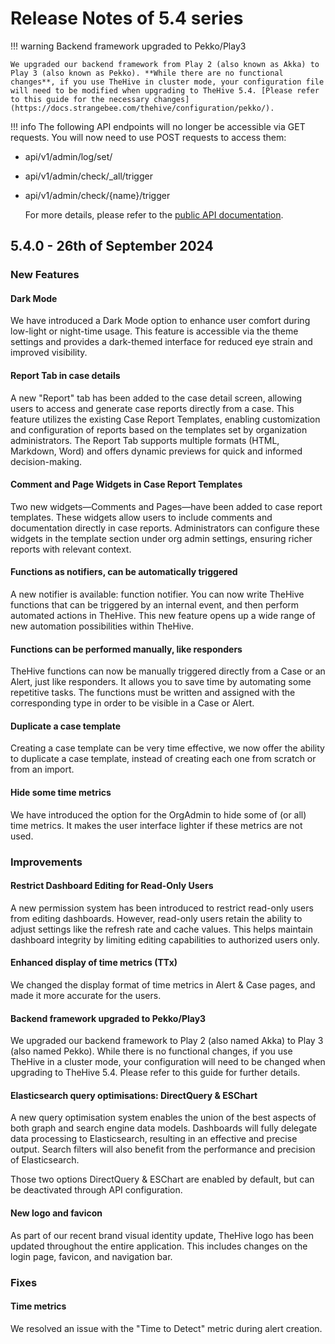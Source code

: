 # Release Notes of 5.4 series

!!! warning
    Backend framework upgraded to Pekko/Play3

    We upgraded our backend framework from Play 2 (also known as Akka) to Play 3 (also known as Pekko). **While there are no functional changes**, if you use TheHive in cluster mode, your configuration file will need to be modified when upgrading to TheHive 5.4. [Please refer to this guide for the necessary changes](https://docs.strangebee.com/thehive/configuration/pekko/).

!!! info
    The following API endpoints will no longer be accessible via GET requests. You will now need to use POST requests to access them:
 - api/v1/admin/log/set/
 - api/v1/admin/check/_all/trigger
 - api/v1/admin/check/{name}/trigger

    For more details, please refer to the [public API documentation](https://docs.strangebee.com/thehive/api-docs/).

## 5.4.0 - 26th of September 2024
### New Features

#### Dark Mode

We have introduced a Dark Mode option to enhance user comfort during low-light or night-time usage. This feature is accessible via the theme settings and provides a dark-themed interface for reduced eye strain and improved visibility.

#### Report Tab in case details

A new "Report" tab has been added to the case detail screen, allowing users to access and generate case reports directly from a case. This feature utilizes the existing Case Report Templates, enabling customization and configuration of reports based on the templates set by organization administrators. The Report Tab supports multiple formats (HTML, Markdown, Word) and offers dynamic previews for quick and informed decision-making.

#### Comment and Page Widgets in Case Report Templates

Two new widgets—Comments and Pages—have been added to case report templates. These widgets allow users to include comments and documentation directly in case reports. Administrators can configure these widgets in the template section under org admin settings, ensuring richer reports with relevant context.

#### Functions as notifiers, can be automatically triggered

A new notifier is available: function notifier. You can now write TheHive functions that can be triggered by an internal event, and then perform automated actions in TheHive. This new feature opens up a wide range of new automation possibilities within TheHive.

#### Functions can be performed manually, like responders

TheHive functions can now be manually triggered directly from a Case or an Alert, just like responders. It allows you to save time by  automating some repetitive tasks. The functions must be written and assigned with the corresponding type in order to be visible in a Case or Alert.

#### Duplicate a case template

Creating a case template can be very time effective, we now offer  the ability to duplicate a case template, instead of creating each one from scratch or from an import.

#### Hide some time metrics

We have introduced the option for the OrgAdmin to hide some of (or all) time metrics. It makes the user interface lighter if these metrics are not used.

### Improvements

#### Restrict Dashboard Editing for Read-Only Users

A new permission system has been introduced to restrict read-only users from editing dashboards. However, read-only users retain the ability to adjust settings like the refresh rate and cache values. This helps maintain dashboard integrity by limiting editing capabilities to authorized users only.

#### Enhanced display of time metrics (TTx)

We changed the display format of time metrics in Alert & Case pages, and made it more accurate for the users.

#### Backend framework upgraded to Pekko/Play3

We upgraded our backend framework to Play 2 (also named Akka) to Play 3 (also named Pekko). While there is no functional changes,  if you use TheHive in a cluster mode, your configuration will need to be changed when upgrading to TheHive 5.4. Please refer to this guide for further details.

#### Elasticsearch query optimisations: DirectQuery & ESChart

A new query optimisation system enables the union of the best aspects of both graph and search engine data models. Dashboards will fully delegate data processing to Elasticsearch, resulting in an effective and precise output. Search filters will also benefit from the performance and precision of Elasticsearch.

Those two options DirectQuery & ESChart are enabled by default, but can be deactivated through API configuration.

#### New logo and favicon

As part of our recent brand visual identity update, TheHive logo has been updated throughout the entire application. This includes changes on the login page, favicon, and navigation bar.

### Fixes

#### Time metrics
We resolved an issue with the "Time to Detect" metric during alert creation.
